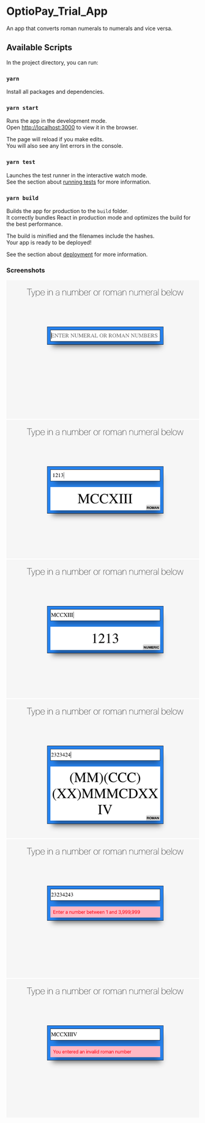# OptioPay_Trial_App

An app that converts roman numerals to numerals and vice versa.

## Available Scripts

In the project directory, you can run:

### `yarn`

Install all packages and dependencies.

### `yarn start`

Runs the app in the development mode.\
Open [http://localhost:3000](http://localhost:3000) to view it in the browser.

The page will reload if you make edits.\
You will also see any lint errors in the console.

### `yarn test`

Launches the test runner in the interactive watch mode.\
See the section about [running tests](https://facebook.github.io/create-react-app/docs/running-tests) for more information.

### `yarn build`

Builds the app for production to the `build` folder.\
It correctly bundles React in production mode and optimizes the build for the best performance.

The build is minified and the filenames include the hashes.\
Your app is ready to be deployed!

See the section about [deployment](https://facebook.github.io/create-react-app/docs/deployment) for more information.

### Screenshots

![Home Page](screenshots/start.png)
![Home Page](screenshots/numeral-roman.png)
![Home Page](screenshots/roman-numeral.png)
![Home Page](screenshots/large-numeral-roman.png)
![Home Page](screenshots/numeral-error.png)
![Home Page](screenshots/roman-error.png)
